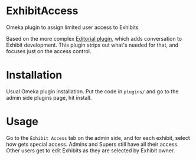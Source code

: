 # ExhibitAccess
Omeka plugin to assign limited user access to Exhibits

Based on the more complex [Editorial plugin](https://github.com/omeka/plugin-Editorial), which adds conversation to Exhibit development. This plugin strips out what's needed for that, and focuses just on the access control.

# Installation

Usual Omeka plugin installation. Put the code in `plugins/` and go to the admin side plugins page, hit install.

# Usage

Go to the `Exhibit Access` tab on the admin side, and for each exhibit, select how gets special access. Admins and Supers still have all their access. Other users get to edit Exhibits as they are selected by Exhibit owner.

